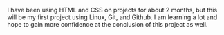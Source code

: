 I have been using HTML and CSS on projects for about 2 months, but this will be my first project using Linux, Git, and Github. I am learning a lot and hope to gain more confidence at the conclusion of this project as well.